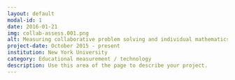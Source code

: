 ```yaml
---
layout: default
modal-id: 1
date: 2016-01-21
img: collab-assess.001.png
alt: Measuring collaborative problem solving and individual mathematics competencies in collaborative assessments
project-date: October 2015 - present
institution: New York University
category: Educational measurement / technology
description: Use this area of the page to describe your project.
---
```

